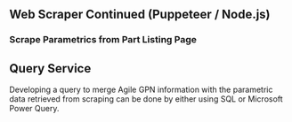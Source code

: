 ## Web Scraper Continued (Puppeteer / Node.js)

### Scrape Parametrics from Part Listing Page



## Query Service

Developing a query to merge Agile GPN information with the parametric data retrieved from scraping can be done by either using SQL or Microsoft Power Query.
